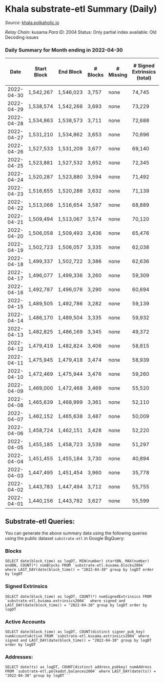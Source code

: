 # Khala substrate-etl Summary (Daily)

_Source_: [khala.polkaholic.io](https://khala.polkaholic.io)

*Relay Chain*: kusama
*Para ID*: 2004
Status: Only partial index available: Old Decoding issues


### Daily Summary for Month ending in 2022-04-30


| Date | Start Block | End Block | # Blocks | # Missing | # Signed Extrinsics (total) | # Active Accounts | # Addresses with Balances | # Events | # Transfers | # XCM Transfers In | # XCM Transfers Out |
| ---- | ----------- | --------- | -------- | --------- | --------------------------- | ----------------- | ------------------------- | -------- | ----------- | ------------------ | ------------------- |
| 2022-04-30 | 1,542,267 | 1,546,023 | 3,757 | none  | 74,745 | 1,642 | 14,797 | 778,361 | 1,855 ($2,860,836) | 5 ($42,720.15) |   |
| 2022-04-29 | 1,538,574 | 1,542,266 | 3,693 | none  | 73,229 | 1,654 | 14,756 | 761,549 | 1,749 ($2,203,504) | 6 ($2,165.35) |   |
| 2022-04-28 | 1,534,863 | 1,538,573 | 3,711 | none  | 72,688 | 1,635 | 14,706 | 757,973 | 1,725 ($1,155,219) | 8 ($1,595.37) |   |
| 2022-04-27 | 1,531,210 | 1,534,862 | 3,653 | none  | 70,696 | 1,584 | 14,678 | 736,649 | 1,795 ($3,587,601) | 11 ($20,473.89) |   |
| 2022-04-26 | 1,527,533 | 1,531,209 | 3,677 | none  | 69,140 | 1,563 | 14,615 | 729,969 | 1,363 ($1,151,484) | 11 ($3,406.32) |   |
| 2022-04-25 | 1,523,881 | 1,527,532 | 3,652 | none  | 72,345 | 1,540 | 14,578 | 754,079 | 1,527 ($1,134,278) | 20 ($26,079.90) |   |
| 2022-04-24 | 1,520,287 | 1,523,880 | 3,594 | none  | 71,492 | 1,502 | 14,554 | 752,019 | 1,794 ($1,894,701) | 12 ($3,581.78) |   |
| 2022-04-23 | 1,516,655 | 1,520,286 | 3,632 | none  | 71,139 | 1,385 | 14,520 | 751,546 | 1,869 ($1,105,735) | 14 ($8,754.92) |   |
| 2022-04-22 | 1,513,068 | 1,516,654 | 3,587 | none  | 68,889 | 1,285 | 14,481 | 731,798 | 2,033 ($3,077,209) | 1 ($103.76) |   |
| 2022-04-21 | 1,509,494 | 1,513,067 | 3,574 | none  | 70,120 | 1,314 | 14,451 | 741,647 | 1,799 ($1,909,072) | 6 ($937.17) |   |
| 2022-04-20 | 1,506,058 | 1,509,493 | 3,436 | none  | 65,476 | 1,361 | 14,432 | 690,387 | 1,510 ($1,554,490) | 4 ($3,156.72) |   |
| 2022-04-19 | 1,502,723 | 1,506,057 | 3,335 | none  | 62,038 | 1,163 | 14,444 | 655,014 | 1,187 ($1,202,165) | 6 ($1,020.57) |   |
| 2022-04-18 | 1,499,337 | 1,502,722 | 3,386 | none  | 62,636 | 1,197 | 14,383 | 664,358 | 1,452 ($1,542,008) | 5 ($1,249.65) |   |
| 2022-04-17 | 1,496,077 | 1,499,336 | 3,260 | none  | 59,309 | 1,022 | 14,323 | 643,098 | 1,263 ($1,540,064) | 2 ($248.05) |   |
| 2022-04-16 | 1,492,787 | 1,496,076 | 3,290 | none  | 60,694 | 1,001 | 14,302 | 651,754 | 985 ($228,008,892) | 1 ($39.35) |   |
| 2022-04-15 | 1,489,505 | 1,492,786 | 3,282 | none  | 59,139 | 962 | 14,192 | 641,476 | 1,183 ($2,470,839) | 6 ($575.05) |   |
| 2022-04-14 | 1,486,170 | 1,489,504 | 3,335 | none  | 59,932 | 960 | 14,147 | 662,625 | 1,164 ($2,985,537) | 7 ($21.21) |   |
| 2022-04-13 | 1,482,825 | 1,486,169 | 3,345 | none  | 49,372 | 936 | 14,087 | 552,203 | 1,083 ($1,485,542) | 2 ($105.89) |   |
| 2022-04-12 | 1,479,419 | 1,482,824 | 3,406 | none  | 58,815 | 904 | 14,028 | 653,774 | 1,046 ($1,614,959) | 1 ($24.80) |   |
| 2022-04-11 | 1,475,945 | 1,479,418 | 3,474 | none  | 58,939 | 865 | 14,001 | 645,924 | 1,098 ($1,353,872) | 9 ($46,114.70) |   |
| 2022-04-10 | 1,472,469 | 1,475,944 | 3,476 | none  | 59,260 | 860 | 13,902 | 657,234 | 1,122 ($2,156,666) | 8 ($1,812.95) |   |
| 2022-04-09 | 1,469,000 | 1,472,468 | 3,469 | none  | 55,520 | 873 | 13,849 | 611,006 | 924 ($1,412,273) | 14 ($3,921.80) |   |
| 2022-04-08 | 1,465,639 | 1,468,999 | 3,361 | none  | 52,110 | 734 | 13,812 | 571,264 | 636 ($1,619,679) | 20 ($17,610.76) |   |
| 2022-04-07 | 1,462,152 | 1,465,638 | 3,487 | none  | 50,009 | 713 | 13,785 | 553,903 | 343 ($314,068) | 8 ($1,960.81) |   |
| 2022-04-06 | 1,458,724 | 1,462,151 | 3,428 | none  | 52,220 | 787 | 13,778 | 575,521 | 348 ($396,645) | 1 ($63.95) |   |
| 2022-04-05 | 1,455,185 | 1,458,723 | 3,539 | none  | 51,297 | 699 | 13,780 | 568,235 | 309 ($767,296) | 12 ($23,684.46) |   |
| 2022-04-04 | 1,451,455 | 1,455,184 | 3,730 | none  | 40,894 | 723 | 13,756 | 430,403 | 323 ($1,444,502) | 2 ($11.34) |   |
| 2022-04-03 | 1,447,495 | 1,451,454 | 3,960 | none  | 35,778 | 714 | 13,729 | 390,034 | 368 ($207,934) |   |   |
| 2022-04-02 | 1,443,783 | 1,447,494 | 3,712 | none  | 55,755 | 735 | 13,706 | 619,097 | 287 ($720,191) | 5 ($4,478.10) |   |
| 2022-04-01 | 1,440,156 | 1,443,782 | 3,627 | none  | 55,599 | 736 | 13,689 | 612,142 | 355 ($212,749) | 6 ($3,154.07) |   |

## Substrate-etl Queries:
You can generate the above summary data using the following queries using the public dataset `substrate-etl` in Google BigQuery:


### Blocks
```
SELECT date(block_time) as logDT, MIN(number) startBN, MAX(number) endBN, COUNT(*) numBlocks FROM `substrate-etl.kusama.blocks2004`  where LAST_DAY(date(block_time)) = "2022-04-30" group by logDT order by logDT
```


### Signed Extrinsics
```
SELECT date(block_time) as logDT, COUNT(*) numSignedExtrinsics FROM `substrate-etl.kusama.extrinsics2004`  where signed and LAST_DAY(date(block_time)) = "2022-04-30" group by logDT order by logDT
```


### Active Accounts
```
SELECT date(block_time) as logDT, COUNT(distinct signer_pub_key) numAccountsActive FROM `substrate-etl.kusama.extrinsics2004` where signed and LAST_DAY(date(block_time)) = "2022-04-30" group by logDT order by logDT
```


### Addresses:
```
SELECT date(ts) as logDT, COUNT(distinct address_pubkey) numAddress FROM `substrate-etl.polkadot.balances2004` where LAST_DAY(date(ts)) = "2022-04-30" group by logDT```

